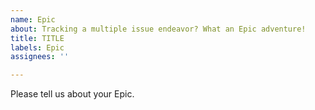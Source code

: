 ```yaml
---
name: Epic
about: Tracking a multiple issue endeavor? What an Epic adventure!
title: TITLE
labels: Epic
assignees: ''

---
```


Please tell us about your Epic.

<!--README: Once you submit your issue, please convert it to an Epic in the ZenHub dashboard and link to the respective Epic issues-->
